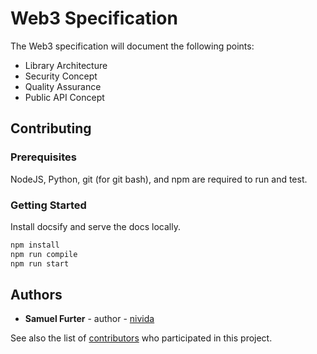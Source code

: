 # Web3 Specification

The Web3 specification will document the following points:

- Library Architecture
- Security Concept
- Quality Assurance
- Public API Concept

## Contributing

### Prerequisites

NodeJS, Python, git (for git bash), and npm are required to run and test.

### Getting Started

Install docsify and serve the docs locally.

```bash
npm install
npm run compile
npm run start
```

## Authors

* **Samuel Furter** - author - [nivida](https://github.com/nivida)

See also the list of [contributors](https://github.com/ethereum/web3-examples/contributors) who participated in this project.
